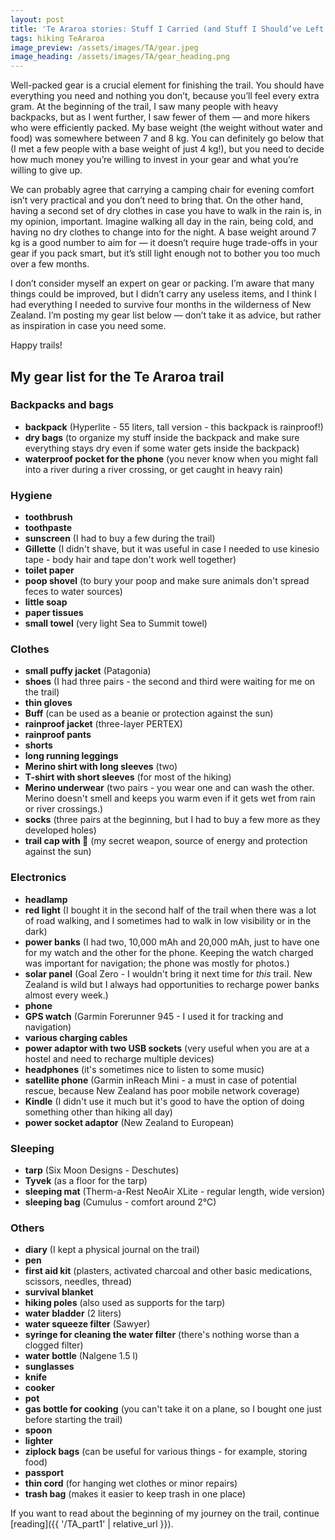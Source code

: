 ```yaml
---
layout: post
title: 'Te Araroa stories: Stuff I Carried (and Stuff I Should’ve Left Behind) for 3000 km Long Journey'
tags: hiking TeAraroa
image_preview: /assets/images/TA/gear.jpeg
image_heading: /assets/images/TA/gear_heading.png
---
```


Well-packed gear is a crucial element for finishing the trail. You should have everything you need and nothing you don’t, because you’ll feel every extra gram. At the beginning of the trail, I saw many people with heavy backpacks, but as I went further, I saw fewer of them — and more hikers who were efficiently packed. My base weight (the weight without water and food) was somewhere between 7 and 8 kg. You can definitely go below that (I met a few people with a base weight of just 4 kg!), but you need to decide how much money you’re willing to invest in your gear and what you’re willing to give up.

We can probably agree that carrying a camping chair for evening comfort isn’t very practical and you don’t need to bring that. On the other hand, having a second set of dry clothes in case you have to walk in the rain is, in my opinion, important. Imagine walking all day in the rain, being cold, and having no dry clothes to change into for the night. A base weight around 7 kg is a good number to aim for — it doesn’t require huge trade-offs in your gear if you pack smart, but it’s still light enough not to bother you too much over a few months.

I don’t consider myself an expert on gear or packing. I’m aware that many things could be improved, but I didn’t carry any useless items, and I think I had everything I needed to survive four months in the wilderness of New Zealand. I’m posting my gear list below — don’t take it as advice, but rather as inspiration in case you need some.

Happy trails!


## My gear list for the Te Araroa trail

### Backpacks and bags
* **backpack** (Hyperlite - 55 liters, tall version - this backpack is rainproof!)
* **dry bags** (to organize my stuff inside the backpack and make sure everything stays dry even if some water gets inside the backpack)
* **waterproof pocket for the phone** (you never know when you might fall into a river during a river crossing, or get caught in heavy rain)

### Hygiene
* **toothbrush**
* **toothpaste**
* **sunscreen** (I had to buy a few during the trail)
* **Gillette** (I didn't shave, but it was useful in case I needed to use kinesio tape - body hair and tape don't work well together)
* **toilet paper**
* **poop shovel** (to bury your poop and make sure animals don't spread feces to water sources)
* **little soap**
* **paper tissues**
* **small towel** (very light Sea to Summit towel)

### Clothes
* **small puffy jacket** (Patagonia)
* **shoes** (I had three pairs - the second and third were waiting for me on the trail)
* **thin gloves**
* **Buff** (can be used as a beanie or protection against the sun)
* **rainproof jacket** (three-layer PERTEX)
* **rainproof pants**
* **shorts**
* **long running leggings**
* **Merino shirt with long sleeves** (two)
* **T-shirt with short sleeves** (for most of the hiking)
* **Merino underwear** (two pairs - you wear one and can wash the other. Merino doesn't smell and keeps you warm even if it gets wet from rain or river crossings.)
* **socks** (three pairs at the beginning, but I had to buy a few more as they developed holes)
* **trail cap with 🚀** (my secret weapon, source of energy and protection against the sun)

### Electronics
* **headlamp**
* **red light** (I bought it in the second half of the trail when there was a lot of road walking, and I sometimes had to walk in low visibility or in the dark)
* **power banks** (I had two, 10,000 mAh and 20,000 mAh, just to have one for my watch and the other for the phone. Keeping the watch charged was important for navigation; the phone was mostly for photos.)
* **solar panel** (Goal Zero - I wouldn't bring it next time for *this* trail. New Zealand is wild but I always had opportunities to recharge power banks almost every week.)
* **phone**
* **GPS watch** (Garmin Forerunner 945 - I used it for tracking and navigation)
* **various charging cables**
* **power adaptor with two USB sockets** (very useful when you are at a hostel and need to recharge multiple devices)
* **headphones** (it's sometimes nice to listen to some music)
* **satellite phone** (Garmin inReach Mini - a must in case of potential rescue, because New Zealand has poor mobile network coverage)
* **Kindle** (I didn't use it much but it's good to have the option of doing something other than hiking all day)
* **power socket adaptor** (New Zealand to European)

### Sleeping
* **tarp** (Six Moon Designs - Deschutes)
* **Tyvek** (as a floor for the tarp)
* **sleeping mat** (Therm-a-Rest NeoAir XLite - regular length, wide version)
* **sleeping bag** (Cumulus - comfort around 2°C)

### Others
* **diary** (I kept a physical journal on the trail)
* **pen**
* **first aid kit** (plasters, activated charcoal and other basic medications, scissors, needles, thread)
* **survival blanket**
* **hiking poles** (also used as supports for the tarp)
* **water bladder** (2 liters)
* **water squeeze filter** (Sawyer)
* **syringe for cleaning the water filter** (there's nothing worse than a clogged filter)
* **water bottle** (Nalgene 1.5 l)
* **sunglasses**
* **knife**
* **cooker**
* **pot**
* **gas bottle for cooking** (you can't take it on a plane, so I bought one just before starting the trail)
* **spoon**
* **lighter**
* **ziplock bags** (can be useful for various things - for example, storing food)
* **passport**
* **thin cord** (for hanging wet clothes or minor repairs)
* **trash bag** (makes it easier to keep trash in one place)

If you want to read about the beginning of my journey on the trail, continue [reading]({{ '/TA_part1' | relative_url }}).

